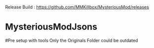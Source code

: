 Release Build : https://github.com/MMKillbox/MysteriousMod/releases

# MysteriousModJsons



#Pre setup with tools Only the Originals Folder could be outdated
